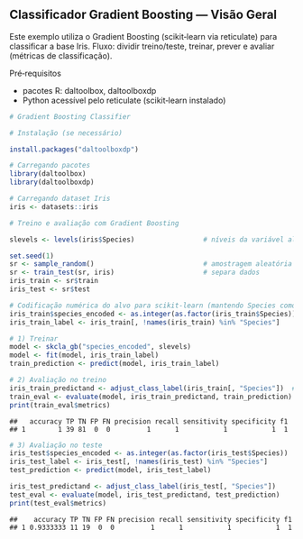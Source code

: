 ## Classificador Gradient Boosting — Visão Geral

Este exemplo utiliza o Gradient Boosting (scikit‑learn via reticulate) para classificar a base Iris.
Fluxo: dividir treino/teste, treinar, prever e avaliar (métricas de classificação).

Pré‑requisitos
- pacotes R: daltoolbox, daltoolboxdp
- Python acessível pelo reticulate (scikit‑learn instalado)


``` r
# Gradient Boosting Classifier

# Instalação (se necessário)

install.packages("daltoolboxdp")
```


``` r
# Carregando pacotes
library(daltoolbox)
library(daltoolboxdp)
```



``` r
# Carregando dataset Iris
iris <- datasets::iris
```


``` r
# Treino e avaliação com Gradient Boosting

slevels <- levels(iris$Species)                 # níveis da variável alvo

set.seed(1)
sr <- sample_random()                           # amostragem aleatória estratificada
sr <- train_test(sr, iris)                      # separa dados
iris_train <- sr$train
iris_test <- sr$test

# Codificação numérica do alvo para scikit‑learn (mantendo Species como alvo original)
iris_train$species_encoded <- as.integer(as.factor(iris_train$Species))
iris_train_label <- iris_train[, !names(iris_train) %in% "Species"]

# 1) Treinar
model <- skcla_gb("species_encoded", slevels)
model <- fit(model, iris_train_label)
train_prediction <- predict(model, iris_train_label)

# 2) Avaliação no treino
iris_train_predictand <- adjust_class_label(iris_train[, "Species"])  # rótulos originais
train_eval <- evaluate(model, iris_train_predictand, train_prediction)
print(train_eval$metrics)
```

```
##   accuracy TP TN FP FN precision recall sensitivity specificity f1
## 1        1 39 81  0  0         1      1           1           1  1
```

``` r
# 3) Avaliação no teste
iris_test$species_encoded <- as.integer(as.factor(iris_test$Species))
iris_test_label <- iris_test[, !names(iris_test) %in% "Species"]
test_prediction <- predict(model, iris_test_label)

iris_test_predictand <- adjust_class_label(iris_test[, "Species"])
test_eval <- evaluate(model, iris_test_predictand, test_prediction)
print(test_eval$metrics)
```

```
##    accuracy TP TN FP FN precision recall sensitivity specificity f1
## 1 0.9333333 11 19  0  0         1      1           1           1  1
```
